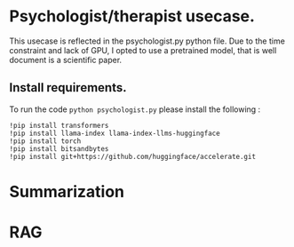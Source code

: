 # Psychologist/therapist usecase.
This usecase is reflected in the psychologist.py python file. Due to the time constraint and lack of GPU, I opted to use a pretrained model, that is well document is a scientific paper.

## Install requirements.
To run the code `python psychologist.py` please install the following :
```
!pip install transformers
!pip install llama-index llama-index-llms-huggingface
!pip install torch
!pip install bitsandbytes
!pip install git+https://github.com/huggingface/accelerate.git
```

# Summarization

# RAG




